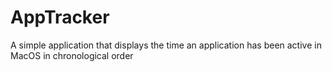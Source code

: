# AppTracker
A simple application that displays the time an application has been active in MacOS in chronological order
